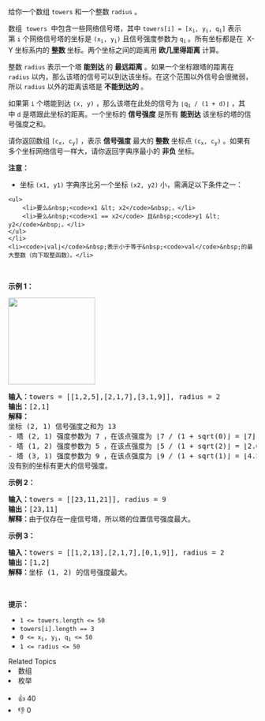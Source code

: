 <p>给你一个数组 <code>towers</code>&nbsp;和一个整数 <code>radius</code> 。</p>

<p>数组&nbsp; <code>towers</code>&nbsp; 中包含一些网络信号塔，其中&nbsp;<code>towers[i] = [x<sub>i</sub>, y<sub>i</sub>, q<sub>i</sub>]</code>&nbsp;表示第&nbsp;<code>i</code>&nbsp;个网络信号塔的坐标是&nbsp;<code>(x<sub>i</sub>, y<sub>i</sub>)</code>&nbsp;且信号强度参数为&nbsp;<code>q<sub>i</sub></code><sub>&nbsp;</sub>。所有坐标都是在&nbsp; X-Y 坐标系内的&nbsp;<strong>整数</strong>&nbsp;坐标。两个坐标之间的距离用 <strong>欧几里得距离</strong>&nbsp;计算。</p>

<p>整数&nbsp;<code>radius</code>&nbsp;表示一个塔 <strong>能到达&nbsp;</strong>的 <strong>最远距离</strong>&nbsp;。如果一个坐标跟塔的距离在 <code>radius</code>&nbsp;以内，那么该塔的信号可以到达该坐标。在这个范围以外信号会很微弱，所以 <code>radius</code>&nbsp;以外的距离该塔是 <strong>不能到达的</strong>&nbsp;。</p>

<p>如果第 <code>i</code>&nbsp;个塔能到达 <code>(x, y)</code>&nbsp;，那么该塔在此处的信号为&nbsp;<code>⌊q<sub>i</sub> / (1 + d)⌋</code>&nbsp;，其中&nbsp;<code>d</code>&nbsp;是塔跟此坐标的距离。一个坐标的 <b>信号强度</b> 是所有 <strong>能到达&nbsp;</strong>该坐标的塔的信号强度之和。</p>

<p>请你返回数组 <code>[c<sub>x</sub>, c<sub>y</sub>]</code> ，表示 <strong>信号强度</strong> 最大的 <strong>整数</strong> 坐标点&nbsp;<code>(c<sub>x</sub>, c<sub>y</sub>)</code> 。如果有多个坐标网络信号一样大，请你返回字典序最小的 <strong>非负</strong> 坐标。</p>

<p><strong>注意：</strong></p>

<ul> 
 <li>坐标&nbsp;<code>(x1, y1)</code>&nbsp;字典序比另一个坐标&nbsp;<code>(x2, y2)</code> 小，需满足以下条件之一： </li>
</ul>

    <ul>
    	<li>要么&nbsp;<code>x1 &lt; x2</code>&nbsp;，</li>
    	<li>要么&nbsp;<code>x1 == x2</code> 且&nbsp;<code>y1 &lt; y2</code>&nbsp;。</li>
    </ul>
    </li>
    <li><code>⌊val⌋</code>&nbsp;表示小于等于&nbsp;<code>val</code>&nbsp;的最大整数（向下取整函数）。</li>


<p>&nbsp;</p>

<p><strong>示例 1：</strong></p> 
<img alt="" src="https://assets.leetcode-cn.com/aliyun-lc-upload/uploads/2020/10/17/untitled-diagram.png" style="width: 176px; height: 176px;" /> 
<pre>
<b>输入：</b>towers = [[1,2,5],[2,1,7],[3,1,9]], radius = 2
<b>输出：</b>[2,1]
<strong>解释：</strong>
坐标 (2, 1) 信号强度之和为 13
- 塔 (2, 1) 强度参数为 7 ，在该点强度为 ⌊7 / (1 + sqrt(0)⌋ = ⌊7⌋ = 7
- 塔 (1, 2) 强度参数为 5 ，在该点强度为 ⌊5 / (1 + sqrt(2)⌋ = ⌊2.07⌋ = 2
- 塔 (3, 1) 强度参数为 9 ，在该点强度为 ⌊9 / (1 + sqrt(1)⌋ = ⌊4.5⌋ = 4
没有别的坐标有更大的信号强度。</pre>

<p><strong>示例 2：</strong></p>

<pre>
<b>输入：</b>towers = [[23,11,21]], radius = 9
<b>输出：</b>[23,11]
<strong>解释：</strong>由于仅存在一座信号塔，所以塔的位置信号强度最大。</pre>

<p><strong>示例 3：</strong></p>

<pre>
<b>输入：</b>towers = [[1,2,13],[2,1,7],[0,1,9]], radius = 2
<b>输出：</b>[1,2]
<strong>解释：</strong>坐标 (1, 2) 的信号强度最大。</pre>

<p>&nbsp;</p>

<p><strong>提示：</strong></p>

<ul> 
 <li><code>1 &lt;= towers.length &lt;= 50</code></li> 
 <li><code>towers[i].length == 3</code></li> 
 <li><code>0 &lt;= x<sub>i</sub>, y<sub>i</sub>, q<sub>i</sub> &lt;= 50</code></li> 
 <li><code>1 &lt;= radius &lt;= 50</code></li> 
</ul>

<div><div>Related Topics</div><div><li>数组</li><li>枚举</li></div></div><br><div><li>👍 40</li><li>👎 0</li></div>